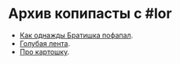 # Архив копипасты с #lor

* [Как однажды Братишка пофапал](/bratishka/fap.html).
* [Голубая лента](/jew/blue_ribbon.html).
* [Про картошку](/bratishka/potato.html).